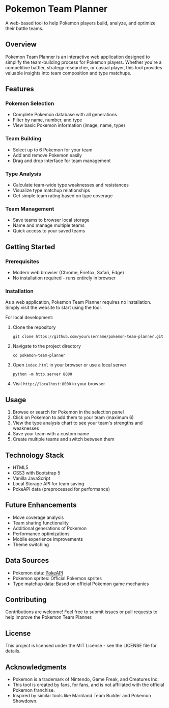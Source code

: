 # Pokemon Team Planner

A web-based tool to help Pokemon players build, analyze, and optimize their battle teams.

## Overview

Pokemon Team Planner is an interactive web application designed to simplify the team-building process for Pokemon players. Whether you're a competitive battler, strategy researcher, or casual player, this tool provides valuable insights into team composition and type matchups.

## Features

### Pokemon Selection
- Complete Pokemon database with all generations
- Filter by name, number, and type
- View basic Pokemon information (image, name, type)

### Team Building
- Select up to 6 Pokemon for your team
- Add and remove Pokemon easily
- Drag and drop interface for team management

### Type Analysis
- Calculate team-wide type weaknesses and resistances
- Visualize type matchup relationships
- Get simple team rating based on type coverage

### Team Management
- Save teams to browser local storage
- Name and manage multiple teams
- Quick access to your saved teams

## Getting Started

### Prerequisites
- Modern web browser (Chrome, Firefox, Safari, Edge)
- No installation required - runs entirely in browser

### Installation

As a web application, Pokemon Team Planner requires no installation. Simply visit the website to start using the tool.

For local development:

1. Clone the repository
   ```
   git clone https://github.com/yourusername/pokemon-team-planner.git
   ```

2. Navigate to the project directory
   ```
   cd pokemon-team-planner
   ```

3. Open `index.html` in your browser or use a local server
   ```
   python -m http.server 8000
   ```

4. Visit `http://localhost:8000` in your browser

## Usage

1. Browse or search for Pokemon in the selection panel
2. Click on Pokemon to add them to your team (maximum 6)
3. View the type analysis chart to see your team's strengths and weaknesses
4. Save your team with a custom name
5. Create multiple teams and switch between them

## Technology Stack

- HTML5
- CSS3 with Bootstrap 5
- Vanilla JavaScript
- Local Storage API for team saving
- PokeAPI data (preprocessed for performance)

## Future Enhancements

- Move coverage analysis
- Team sharing functionality
- Additional generations of Pokemon
- Performance optimizations
- Mobile experience improvements
- Theme switching

## Data Sources

- Pokemon data: [PokeAPI](https://pokeapi.co/)
- Pokemon sprites: Official Pokemon sprites
- Type matchup data: Based on official Pokemon game mechanics

## Contributing

Contributions are welcome! Feel free to submit issues or pull requests to help improve the Pokemon Team Planner.

## License

This project is licensed under the MIT License - see the LICENSE file for details.

## Acknowledgments

- Pokemon is a trademark of Nintendo, Game Freak, and Creatures Inc.
- This tool is created by fans, for fans, and is not affiliated with the official Pokemon franchise.
- Inspired by similar tools like Marriland Team Builder and Pokemon Showdown.